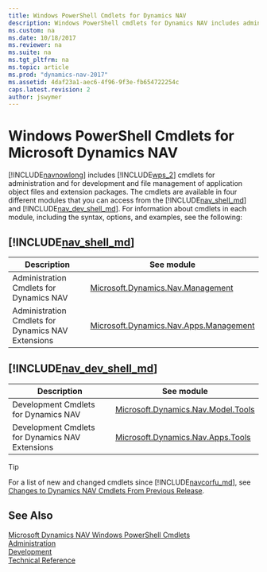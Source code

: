 ```yaml
---
title: Windows PowerShell Cmdlets for Dynamics NAV
description: Windows PowerShell cmdlets for Dynamics NAV includes administration, development, file management of application objects and extension packages.
ms.custom: na
ms.date: 10/18/2017
ms.reviewer: na
ms.suite: na
ms.tgt_pltfrm: na
ms.topic: article
ms.prod: "dynamics-nav-2017"
ms.assetid: 4daf23a1-aec6-4f96-9f3e-fb654722254c
caps.latest.revision: 2
author: jswymer
---
```

# Windows PowerShell Cmdlets for Microsoft Dynamics NAV
[!INCLUDE[navnowlong](includes/navnowlong_md.md)] includes [!INCLUDE[wps_2](includes/wps_2_md.md)] cmdlets for administration and for development and file management of application object files and extension packages. The cmdlets are available in four different modules that you can access from the [!INCLUDE[nav_shell_md](includes/nav_shell_md.md)] and [!INCLUDE[nav_dev_shell_md](includes/nav_dev_shell_md.md)]. For information about cmdlets in each module, including the syntax, options, and examples, see the following:

##  [!INCLUDE[nav_shell_md](includes/nav_shell_md.md)]

|  Description  |  See module  |
|---------------|--------------|  
| Administration Cmdlets for Dynamics NAV|[Microsoft.Dynamics.Nav.Management](Microsoft.Dynamics.Nav.Management/Microsoft.Dynamics.Nav.Management.md)|
| Administration Cmdlets for Dynamics NAV Extensions |[Microsoft.Dynamics.Nav.Apps.Management](Microsoft.Dynamics.Nav.Apps.Management/Microsoft.Dynamics.Nav.Apps.Management.md)  |


## [!INCLUDE[nav_dev_shell_md](includes/nav_dev_shell_md.md)]

|  Description  |  See module  |
|---------------|--------------|
|  Development Cmdlets for Dynamics NAV  |[Microsoft.Dynamics.Nav.Model.Tools](Microsoft.Dynamics.Nav.Model.Tools/Microsoft.Dynamics.Nav.Model.Tools.md)  |
| Development Cmdlets for Dynamics NAV Extensions |[Microsoft.Dynamics.Nav.Apps.Tools](Microsoft.Dynamics.Nav.Apps.Tools/Microsoft.Dynamics.Nav.Apps.Tools.md)  |

>[!TIP]
>For a list of new and changed cmdlets since [!INCLUDE[navcorfu_md](includes/navcorfu_md.md)], see [Changes to Dynamics NAV Cmdlets From Previous Release](Changes-to-Microsoft-Dynamics-NAV-Cmdlets-From-Previous-Release.md).

## See Also  
[Microsoft Dynamics NAV Windows PowerShell Cmdlets](Microsoft-Dynamics-NAV-Windows-PowerShell-Cmdlets.md)  
[Administration](Administration.md)  
[Development](Development.md)  
[Technical Reference](Technical-Reference.md)
